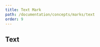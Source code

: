 ```yaml
---
title: Text Mark
path: /documentation/concepts/marks/text
order: 9
---
```


## Text

<text-tester></text-tester>
